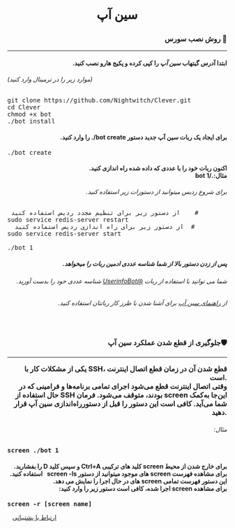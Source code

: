 
<h1><p align="center">سین آپ

<h3 align="right"> <strong> روش نصب سورس</strong> 🚀
</h3>
<hr>
<h4 dir="rtl">ابتدا آدرس گیتهاب <em>سین آپ</em> را کپی کرده و پکیج هارو  نصب کنید.</h4>
<h6>(موارد زیر را در ترمینال وارد کنید)</h6>
<pre>
<span>git clone https://github.com/Nightwitch/Clever.git</span>
<span>cd Clever</span>
<span>chmod +x bot</span>
<span>./bot install</span>
</pre>
<h4 dir="rtl"> برای ایجاد یک ربات سین آپ جدید دستور  <strong>bot create/.</strong> را وارد کنید.
</h4>
<pre>
<span>./bot create</span>
</pre>
<h4 dir="rtl">اکنون ربات خود را با عددی که داده شده راه اندازی کنید.
<br>مثال:./bot 1</h4>
<h6 dir="rtl"> برای شروع ردیس میتوانید از دستورات زیر استفاده کنید.</h6>
<pre>
<span> از دستور زیر برای تنظیم مجدد ردیس استفاده کنید    #</span>
<span>sudo service redis-server restart</span>
<span>  از دستور زیر برای راه اندازی ردیس استفاده کنید  #</span>
<span>sudo service redis-server start</span>
<span></span>
<span>./bot 1</span>
</pre>
<h5 dir="rtl"> پس از زدن دستور بالا از شما شناسه عددی ادمین ربات را میخواهد.
<h6 dir="rtl"> شما می توانید با استفاده از ربات <a href="https://telegram.me/userinfobot">@UserinfoBot</a> شناسه عددی خود را بدست آورید.</h6>
<h6 dir="rtl">از <a href="#help">راهنمای سین آپ</a> برای آشنا شدن با طرز کار رباتتان استفاده کنید.</h6>
<br>
<h3 align="right"><strong>جلوگیری از قطع شدن عملکرد سین آپ</strong>🛡
<hr
<h4 dir="rtl">یکی از مشکلات کار با SSH، قطع شدن آن در زمان قطع اتصال اینترنت است.<br>وقتی اتصال اینترنت قطع می‌شود اجرای تمامی برنامه‌ها و فرامینی که در حال استفاده از SSH بودند، متوقف می‌شود. فرمان screen این‌جا به‌کمک شما می‌آید. کافی است این دستور را قبل از دستورراه‌اندازی سین آپ قرار دهید.</h4>
<h6 dir="rtl">مثال:</h6>
<pre>
<span><strong>screen ./bot 1</strong></span>
</pre>
<h4 dir="rtl">برای خارج شدن از محیط screen کلید های ترکیبی Ctrl+A و سپس کلید D را بفشارید.<br>برای مشاهده فهرست screen های موجود میتوانید از دستور<strong>  screen -ls  </strong>  استفاده کنید.<br>این دستور فهرست تمامی screen های در حال اجرا را نمایش می دهد.<br>برای مشاهده screen اجرا شده، کافی است دستور زیر را وارد کنید:</h4>
<pre>
<span><strong>screen -r [screen name]</strong></span>
</pre>
 
 <a href="https://telegram.me/Mrjavi">ارتباط با پشتیبانی</a>

